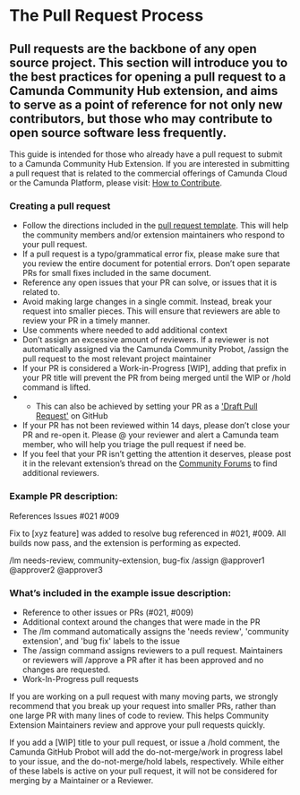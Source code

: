 # The Pull Request Process
## Pull requests are the backbone of any open source project. This section will introduce you to the best practices for opening a pull request to a Camunda Community Hub extension, and aims to serve as a point of reference for not only new contributors, but those who may contribute to open source software less frequently.

This guide is intended for those who already have a pull request to submit to a Camunda Community Hub Extension. If you are interested in submitting a pull request that is related to the commercial offerings of Camunda Cloud or the Camunda Platform, please visit: [How to Contribute](https://camunda.com/developers/how-to-contribute/). 

### Creating a pull request

* Follow the directions included in the [pull request template](https://github.com/Camunda-Community-Hub/community/issues/new/choose). This will help the community members and/or extension maintainers who respond to your pull request.
* If a pull request is a typo/grammatical error fix, please make sure that you review the entire document for potential errors. Don’t open separate PRs for small fixes included in the same document.
* Reference any open issues that your PR can solve, or issues that it is related to.
* Avoid making large changes in a single commit. Instead, break your request into smaller pieces. This will ensure that reviewers are able to review your PR in a timely manner.
* Use comments where needed to add additional context
* Don’t assign an excessive amount of reviewers. If a reviewer is not automatically assigned via the Camunda Community Probot, /assign the pull request to the most relevant project maintainer
* If your PR is considered a Work-in-Progress [WIP], adding that prefix in your PR title will prevent the PR from being merged until the WIP or /hold command is lifted.
*  * This can also be achieved by setting your PR as a ['Draft Pull Request'](https://github.blog/2019-02-14-introducing-draft-pull-requests/) on GitHub
* If your PR has not been reviewed within 14 days, please don’t close your PR and re-open it. Please @ your reviewer and alert a Camunda team member, who will help you triage the pull request if need be.
* If you feel that your PR isn’t getting the attention it deserves, please post it in the relevant extension’s thread on the [Community Forums](https://forum.camunda.org/c/community-extensions/13) to find additional reviewers.

### Example PR description:

References Issues #021 #009

Fix to [xyz feature] was added to resolve bug referenced in #021, #009. All builds now pass, and the extension is performing as expected.

/lm needs-review, community-extension, bug-fix
/assign @approver1 @approver2 @approver3

### What’s included in the example issue description:

* Reference to other issues or PRs (#021, #009)
* Additional context around the changes that were made in the PR
* The /lm command automatically assigns the 'needs review', 'community extension', and 'bug fix' labels to the issue
* The /assign command assigns reviewers to a pull request. Maintainers or reviewers will /approve a PR after it has been approved and no changes are requested.
* Work-In-Progress pull requests

If you are working on a pull request with many moving parts, we strongly recommend that you break up your request into smaller PRs, rather than one large PR with many lines of code to review. This helps Community Extension Maintainers review and approve your pull requests quickly. 

If you add a [WIP] title to your pull request, or issue a /hold comment, the Camunda GitHub Probot will add the do-not-merge/work in progress label to your issue, and the do-not-merge/hold labels, respectively. While either of these labels is active on your pull request, it will not be considered for merging by a Maintainer or a Reviewer. 
